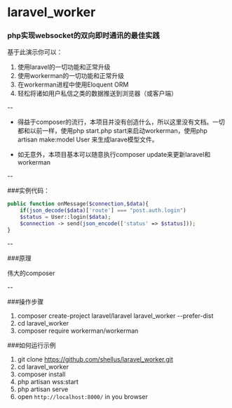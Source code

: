 # laravel_worker

### php实现websocket的双向即时通讯的最佳实践

基于此演示你可以：

1. 使用laravel的一切功能和正常升级
2. 使用workerman的一切功能和正常升级
3. 在workerman进程中使用Eloquent ORM
4. 轻松将诸如用户私信之类的数据推送到浏览器（或客户端）

--

 - 得益于composer的流行，本项目并没有创造什么，所以这里没有文档。一切都和以前一样，使用php start.php start来启动workerman，使用php artisan make:model User 来生成larave模型文件。

 - 如无意外，本项目基本可以随意执行composer update来更新laravel和workerman

--

###实例代码：

```php
public function onMessage($connection,$data){
    if(json_decode($data)['route'] === "post.auth.login")
    $status = User::login($data);
    $connection -> send(json_encode(['status' => $status]));
}
```

--

###原理

伟大的composer

--

###操作步骤

1. composer create-project laravel/laravel laravel_worker --prefer-dist
2. cd laravel_worker
3. composer require workerman/workerman


###如何运行示例

1. git clone https://github.com/shellus/laravel_worker.git
2. cd laravel_worker
3. composer install
4. php artisan wss:start
5. php artisan serve
6. open `http://localhost:8000/` in you browser
